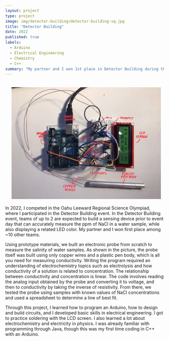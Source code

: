 ```yaml
---
layout: project
type: project
image: img/detector-building/detector-building-sq.jpg
title: "Detector Building"
date: 2022
published: true
labels:
  - Arduino
  - Electrical Engineering
  - Chemistry
  - C++
summary: "My partner and I won 1st place in Detector Building during the 2022 Leeward Regional Science Olympiad."
---
```

<img style="float: left; padding: 20px" width="475px" src="../img/detector-building/detector-building-full.jpg">

In 2022, I competed in the Oahu Leeward Regional Science Olympiad, where I participated in the Detector Building event. In the Detector Building event, teams of up to 2 are expected to build a sensing device prior to event day that can accurately measure the ppm of NaCl in a water sample, while also displaying a related LED color. My partner and I won first place among ~10 other teams. 

Using prototype materials, we built an electronic probe from scratch to measure the salinity of water samples. As shown in the picture, the probe itself was built using only copper wires and a plastic pen body, which is all you need for measuring conductivity. Writing the program required an understanding of electrochemistry topics such as electrolysis and how conductivity of a solution is related to concentration. The relationship between conductivity and concentration is linear. The code involves reading the analog input obtained by the probe and converting it to voltage, and then to conductivity by taking the inverse of resistivity. From there, we tested the probe using samples with known values of NaCl concentrations and used a spreadsheet to determine a line of best fit. 

Through this project, I learned how to program an Arduino, how to design and build circuits, and I developed basic skills in electrical engineering. I got to practice soldering with the LCD screen. I also learned a lot about electrochemistry and electricity in physics. I was already familiar with programming through Java, though this was my first time coding in C++ with an Arduino. 